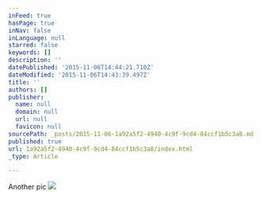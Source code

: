 ```yaml
---
inFeed: true
hasPage: true
inNav: false
inLanguage: null
starred: false
keywords: []
description: ''
datePublished: '2015-11-06T14:44:21.710Z'
dateModified: '2015-11-06T14:43:39.497Z'
title: ''
authors: []
publisher:
  name: null
  domain: null
  url: null
  favicon: null
sourcePath: _posts/2015-11-06-1a92a5f2-4940-4c9f-9cd4-84ccf1b5c3a8.md
published: true
url: 1a92a5f2-4940-4c9f-9cd4-84ccf1b5c3a8/index.html
_type: Article

---
```

Another pic
![](https://the-grid-user-content.s3-us-west-2.amazonaws.com/a2ab51d6-bab3-4fa8-85f7-4e610d803abc.JPG)